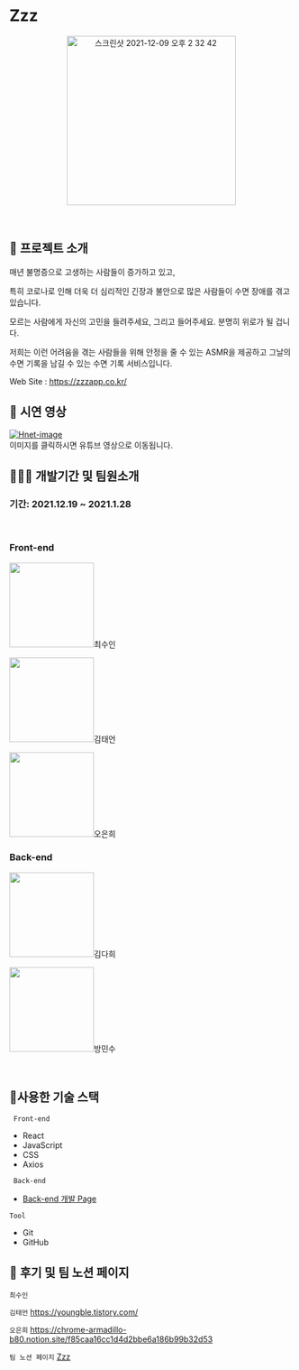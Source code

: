 # Zzz
<p align="center"><img width="300"  alt="스크린샷 2021-12-09 오후 2 32 42" src="https://chrome-armadillo-b80.notion.site/image/https%3A%2F%2Fs3-us-west-2.amazonaws.com%2Fsecure.notion-static.com%2F976ba2e3-cd1d-46fb-a14b-9ec08b53f337%2FFrame.png?table=block&id=d66f0aa8-5d36-464e-b2ae-21e27b0429c0&spaceId=1eec11c7-0781-4865-8b4a-24bc588d11be&width=250&userId=&cache=v2">
 </p>

</br>

## 🤷 프로젝트 소개 
 <p> 매년 불명증으로 고생하는 사람들이 증가하고 있고, </p>
 <p> 특히 코로나로 인해 더욱 더 심리적인 긴장과 불안으로 많은 사람들이 수면 장애를 겪고 있습니다. </p>
 <p> 모르는 사람에게 자신의 고민을 들려주세요, 그리고 들어주세요. 분명히 위로가 될 겁니다.</p>
 <p> 저희는 이런 어려움을 겪는 사람들을 위해 안정을 줄 수 있는 ASMR을 제공하고 그날의 수면 기록을 남길 수 있는 수면 기록 서비스입니다. </p>
  
  Web Site : https://zzzapp.co.kr/
</br>


## 🎥 시연 영상
 [![Hnet-image](https://chrome-armadillo-b80.notion.site/image/https%3A%2F%2Fs3-us-west-2.amazonaws.com%2Fsecure.notion-static.com%2F847c6a66-495b-49be-a0c8-8a201ae81e82%2FDesktop_-_3_(1).png?table=block&id=6dcdbc79-e932-44f9-9324-2c9270ba062a&spaceId=1eec11c7-0781-4865-8b4a-24bc588d11be&width=2000&userId=&cache=v2)](https://www.youtube.com/watch?v=D4G0D7asSYU&feature=emb_logo)<br>
이미지를 클릭하시면 유튜브 영상으로 이동됩니다.

## 🧑🏼‍💻 개발기간 및 팀원소개
### 기간: 2021.12.19 ~ 2021.1.28
</br>

### Front-end   
   <p><a href="https://github.com/whl5105" target="_blank"><img width="150"  src="https://img.shields.io/static/v1?label=React&message=최수인&color=61dafb&style=for-the-badge&>"/></a>최수인</p>
   <p><a href="https://github.com/Taeeon-kim" target="_blank"><img width="150"  src="https://img.shields.io/static/v1?label=React&message=김태언&color=61dafb&style=for-the-badge&>"/></a>김태언</p>
   <p><a href="https://github.com/eundol0519" target="_blank"><img width="150"  src="https://img.shields.io/static/v1?label=React&message=오은희&color=61dafb&style=for-the-badge&>"/></a>오은희</p>
   
  
### Back-end
<p><a href="https://github.com/huitopia" target="_blank"><img width="150"  src="https://img.shields.io/static/v1?label=Spring&message=김다희&color=08CE5D&style=for-the-badge&>"/></a>김다희</p>
   <p><a href="https://github.com/skylermbang" target="_blank"><img width="150"  src="https://img.shields.io/static/v1?label=Spring&message=방민수&color=08CE5D&style=for-the-badge&>"/></a>방민수</p>
  

</br>


## 🔨사용한 기술 스택

<code> Front-end </code>
 * React 
 * JavaScript
 * CSS
 * Axios

<code> Back-end </code>
* [Back-end 개발 Page](https://github.com/ZzzProject0/zzzGit)


<code>Tool</code>
* Git
* GitHub

## 📝 후기 및 팀 노션 페이지

<code>최수인</code>

<code>김태언</code>
https://youngble.tistory.com/

<code>오은희</code> 
https://chrome-armadillo-b80.notion.site/f85caa16cc1d4d2bbe6a186b99b32d53

<code>팀 노션 페이지</code> [Zzz](https://www.notion.so/4-Zzz-329e8b67d7084050b688608e59c715de)
